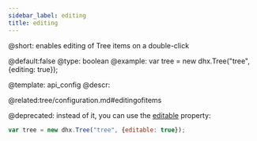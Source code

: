 ```yaml
---
sidebar_label: editing
title: editing
---          
```


@short: enables editing of Tree items on a double-click  
	
@default:false
@type: boolean
@example:
var tree = new dhx.Tree("tree", {editing: true});


@template:	api_config
@descr:


@related:tree/configuration.md#editingofitems





@deprecated: instead of it, you can use the [editable](tree/api/tree_editable_config.md) property:
~~~js
var tree = new dhx.Tree("tree", {editable: true});
~~~